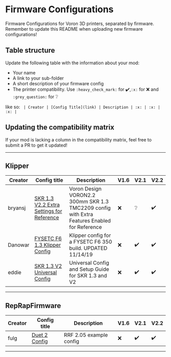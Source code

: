 # Firmware Configurations

Firmware Configurations for Voron 3D printers, separated by firmware.
Remember to update this README when uploading new firmware configurations!

## Table structure

Update the following table with the information about your mod:
- Your name
- A link to your sub-folder
- A short description of your firmware config
- The printer compatibility. Use `:heavy_check_mark:` for :heavy_check_mark:,`:x:` for :x: and `:grey_question:` for :grey_question:

like so:
`
| Creator | [Config Title](link) | Description | :x: | :x: | :x: |`

## Updating the compatibility matrix

If your mod is lacking a column in the compatibility matrix, feel free to submit a PR to get it updated!

---

## Klipper

| Creator | Config title | Description | V1.6 | V2.1 | V2.2 |
|---------|--------------|-------------|------|------|------|
| bryansj  | [SKR 1.3 V2.2 Extra Settings for Reference](./klipper/bryansj) | Voron Design VORON2.2 300mm SKR 1.3 TMC2209 config with Extra Features Enabled for Reference | :x: | :grey_question: | :heavy_check_mark: |
| Danowar  | [FYSETC F6 1.3 Klipper Config](./klipper/Danowar/FYSETC_F6_V1.3_Klipper_Config) | Klipper config for a FYSETC F6 350 build. UPDATED 11/14/19 | :x: | :heavy_check_mark: | :heavy_check_mark: |
| eddie  | [SKR 1.3 V2 Universal Config](./klipper/eddie) | Universal Config and Setup Guide for SKR 1.3 and V2 | :x: | :heavy_check_mark: | :heavy_check_mark: |

---

## RepRapFirmware

| Creator | Config title | Description | V1.6 | V2.1 | V2.2 |
|---------|--------------|-------------|------|------|------|
| fulg | [Duet 2 Config](./reprapfirmware/fulg) | RRF 2.05 example config | :x: | :heavy_check_mark: | :heavy_check_mark: |

---
